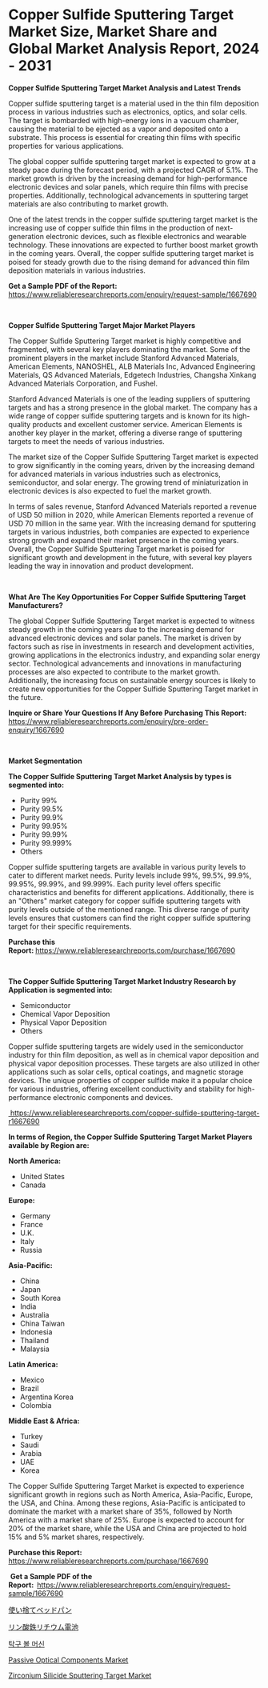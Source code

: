 <p><h1>Copper Sulfide Sputtering Target Market Size, Market Share and Global Market Analysis Report, 2024 - 2031</h1></p><p><strong>Copper Sulfide Sputtering Target Market Analysis and Latest Trends</strong></p>
<p><p>Copper sulfide sputtering target is a material used in the thin film deposition process in various industries such as electronics, optics, and solar cells. The target is bombarded with high-energy ions in a vacuum chamber, causing the material to be ejected as a vapor and deposited onto a substrate. This process is essential for creating thin films with specific properties for various applications.</p><p>The global copper sulfide sputtering target market is expected to grow at a steady pace during the forecast period, with a projected CAGR of 5.1%. The market growth is driven by the increasing demand for high-performance electronic devices and solar panels, which require thin films with precise properties. Additionally, technological advancements in sputtering target materials are also contributing to market growth.</p><p>One of the latest trends in the copper sulfide sputtering target market is the increasing use of copper sulfide thin films in the production of next-generation electronic devices, such as flexible electronics and wearable technology. These innovations are expected to further boost market growth in the coming years. Overall, the copper sulfide sputtering target market is poised for steady growth due to the rising demand for advanced thin film deposition materials in various industries.</p></p>
<p><strong>Get a Sample PDF of the Report:&nbsp;</strong> <a href="https://www.reliableresearchreports.com/enquiry/request-sample/1667690">https://www.reliableresearchreports.com/enquiry/request-sample/1667690</a></p>
<p>&nbsp;</p>
<p><strong>Copper Sulfide Sputtering Target Major Market Players</strong></p>
<p><p>The Copper Sulfide Sputtering Target market is highly competitive and fragmented, with several key players dominating the market. Some of the prominent players in the market include Stanford Advanced Materials, American Elements, NANOSHEL, ALB Materials Inc, Advanced Engineering Materials, QS Advanced Materials, Edgetech Industries, Changsha Xinkang Advanced Materials Corporation, and Fushel.</p><p>Stanford Advanced Materials is one of the leading suppliers of sputtering targets and has a strong presence in the global market. The company has a wide range of copper sulfide sputtering targets and is known for its high-quality products and excellent customer service. American Elements is another key player in the market, offering a diverse range of sputtering targets to meet the needs of various industries.</p><p>The market size of the Copper Sulfide Sputtering Target market is expected to grow significantly in the coming years, driven by the increasing demand for advanced materials in various industries such as electronics, semiconductor, and solar energy. The growing trend of miniaturization in electronic devices is also expected to fuel the market growth.</p><p>In terms of sales revenue, Stanford Advanced Materials reported a revenue of USD 50 million in 2020, while American Elements reported a revenue of USD 70 million in the same year. With the increasing demand for sputtering targets in various industries, both companies are expected to experience strong growth and expand their market presence in the coming years. Overall, the Copper Sulfide Sputtering Target market is poised for significant growth and development in the future, with several key players leading the way in innovation and product development.</p></p>
<p>&nbsp;</p>
<p><strong>What Are The Key Opportunities For Copper Sulfide Sputtering Target Manufacturers?</strong></p>
<p><p>The global Copper Sulfide Sputtering Target market is expected to witness steady growth in the coming years due to the increasing demand for advanced electronic devices and solar panels. The market is driven by factors such as rise in investments in research and development activities, growing applications in the electronics industry, and expanding solar energy sector. Technological advancements and innovations in manufacturing processes are also expected to contribute to the market growth. Additionally, the increasing focus on sustainable energy sources is likely to create new opportunities for the Copper Sulfide Sputtering Target market in the future.</p></p>
<p><strong>Inquire or Share Your Questions If Any Before Purchasing This Report:</strong> <a href="https://www.reliableresearchreports.com/enquiry/pre-order-enquiry/1667690">https://www.reliableresearchreports.com/enquiry/pre-order-enquiry/1667690</a></p>
<p>&nbsp;</p>
<p><strong>Market Segmentation</strong></p>
<p><strong>The Copper Sulfide Sputtering Target Market Analysis by types is segmented into:</strong></p>
<p><ul><li>Purity 99%</li><li>Purity 99.5%</li><li>Purity 99.9%</li><li>Purity 99.95%</li><li>Purity 99.99%</li><li>Purity 99.999%</li><li>Others</li></ul></p>
<p><p>Copper sulfide sputtering targets are available in various purity levels to cater to different market needs. Purity levels include 99%, 99.5%, 99.9%, 99.95%, 99.99%, and 99.999%. Each purity level offers specific characteristics and benefits for different applications. Additionally, there is an "Others" market category for copper sulfide sputtering targets with purity levels outside of the mentioned range. This diverse range of purity levels ensures that customers can find the right copper sulfide sputtering target for their specific requirements.</p></p>
<p><strong>Purchase this Report:&nbsp;</strong><a href="https://www.reliableresearchreports.com/purchase/1667690">https://www.reliableresearchreports.com/purchase/1667690</a></p>
<p>&nbsp;</p>
<p><strong>The Copper Sulfide Sputtering Target Market Industry Research by Application is segmented into:</strong></p>
<p><ul><li>Semiconductor</li><li>Chemical Vapor Deposition</li><li>Physical Vapor Deposition</li><li>Others</li></ul></p>
<p><p>Copper sulfide sputtering targets are widely used in the semiconductor industry for thin film deposition, as well as in chemical vapor deposition and physical vapor deposition processes. These targets are also utilized in other applications such as solar cells, optical coatings, and magnetic storage devices. The unique properties of copper sulfide make it a popular choice for various industries, offering excellent conductivity and stability for high-performance electronic components and devices.</p></p>
<p><a href="https://www.reliableresearchreports.com/copper-sulfide-sputtering-target-r1667690">&nbsp;https://www.reliableresearchreports.com/copper-sulfide-sputtering-target-r1667690</a></p>
<p><strong>In terms of Region, the Copper Sulfide Sputtering Target Market Players available by Region are:</strong></p>
<p>
    <p> <strong> North America: </strong>
        <ul>
            <li>United States</li>
            <li>Canada</li>
        </ul>
        </p> 
    <p> <strong> Europe: </strong>
        <ul>
            <li>Germany</li>
            <li>France</li>
            <li>U.K.</li>
            <li>Italy</li>
            <li>Russia</li>
        </ul>
        </p> 
    <p> <strong> Asia-Pacific: </strong>
        <ul>
            <li>China</li>
            <li>Japan</li>
            <li>South Korea</li>
            <li>India</li>
            <li>Australia</li>
            <li>China Taiwan</li>
            <li>Indonesia</li>
            <li>Thailand</li>
            <li>Malaysia</li>
        </ul>
        </p> 
    <p> <strong> Latin America: </strong>
        <ul>
            <li>Mexico</li>
            <li>Brazil</li>
            <li>Argentina Korea</li>
            <li>Colombia</li>
        </ul>
        </p> 
    <p> <strong> Middle East & Africa: </strong>
        <ul>
            <li>Turkey</li>
            <li>Saudi</li>
            <li>Arabia</li>
            <li>UAE</li>
            <li>Korea</li>
        </ul>
    </p>
    </p>
<p><p>The Copper Sulfide Sputtering Target Market is expected to experience significant growth in regions such as North America, Asia-Pacific, Europe, the USA, and China. Among these regions, Asia-Pacific is anticipated to dominate the market with a market share of 35%, followed by North America with a market share of 25%. Europe is expected to account for 20% of the market share, while the USA and China are projected to hold 15% and 5% market shares, respectively.</p></p>
<p><strong>Purchase this Report: </strong><a href="https://www.reliableresearchreports.com/purchase/1667690">https://www.reliableresearchreports.com/purchase/1667690</a></p>
<p>&nbsp;<strong>Get a Sample PDF of the Report:&nbsp;&nbsp;</strong><a href="https://www.reliableresearchreports.com/enquiry/request-sample/1667690">https://www.reliableresearchreports.com/enquiry/request-sample/1667690</a></p>
<p><strong></strong></p>
<p><p><a href="https://medium.com/@cierrahayes94/%E4%BD%BF%E3%81%84%E6%8D%A8%E3%81%A6%E3%83%99%E3%83%83%E3%83%89%E3%83%91%E3%83%B3%E5%B8%82%E5%A0%B4-%E3%82%BF%E3%82%A4%E3%83%97-%E7%94%A8%E9%80%94-%E5%9C%B0%E7%90%86%E3%81%AB%E3%82%88%E3%82%8B%E5%8C%85%E6%8B%AC%E7%9A%84%E8%A9%95%E4%BE%A1-b349c7f4cab4">使い捨てベッドパン</a></p><p><a href="https://medium.com/@harmonybogan1944/lifepo4%E3%83%90%E3%83%83%E3%83%86%E3%83%AA%E3%83%BC%E5%B8%82%E5%A0%B4-%E5%B8%82%E5%A0%B4cagr-%E5%B8%82%E5%A0%B4%E3%83%88%E3%83%AC%E3%83%B3%E3%83%89-%E3%81%8A%E3%82%88%E3%81%B3%E6%88%90%E9%95%B7%E6%88%A6%E7%95%A5%E3%81%AB%E9%96%A2%E3%81%99%E3%82%8B%E6%B4%9E%E5%AF%9F-2d8cd967bb4d">リン酸鉄リチウム電池</a></p><p><a href="https://medium.com/@kaliwatsica/%ED%83%81%EA%B5%AC%EA%B3%B5-%EB%A8%B8%EC%8B%A0-%EC%8B%9C%EC%9E%A5-%EA%B7%9C%EB%AA%A8-%EC%8B%9C%EC%9E%A5-%EC%A0%84%EB%A7%9D-%EB%B0%8F-%EC%8B%9C%EC%9E%A5-%EC%98%88%EC%B8%A1-2024%EB%85%84%EB%B6%80%ED%84%B0-2031%EB%85%84%EA%B9%8C%EC%A7%80-26b4f54c99ea">탁구 볼 머신</a></p><p><a href="https://www.linkedin.com/pulse/passive-optical-components-market-size-reveals-best-vxuye">Passive Optical Components Market</a></p><p><a href="https://github.com/AnnChovey2023/Market-Research-Report-List-1/blob/main/zirconium-silicide-sputtering-target-market.md">Zirconium Silicide Sputtering Target Market</a></p></p>
